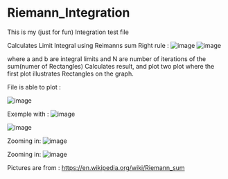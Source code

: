 # Riemann_Integration

This is my (just for fun) Integration test file

Calculates Limit Integral using Reimanns sum Right rule : 
![image](https://user-images.githubusercontent.com/47281451/209481583-b4c790a3-6a62-4d8e-9b78-2c5a1dc9ebff.png)
![image](https://user-images.githubusercontent.com/47281451/209481592-764400b3-52a8-4f07-a03b-1f9526525ffe.png)

where a and b are integral limits and N are number of iterations of the sum(numer of Rectangles)
Calculates result, and plot two plot where the first plot illustrates Rectangles on the graph.

File is able to plot :

![image](https://user-images.githubusercontent.com/47281451/209481568-764539aa-9c7c-47fd-b312-6d2563473ddf.png)

Exemple with : 
![image](https://user-images.githubusercontent.com/47281451/210006655-46b774dd-bfd9-4153-ab8d-918ed410a25b.png)

![image](https://user-images.githubusercontent.com/47281451/210006674-42e9bc92-150d-4479-8958-a60cf1fdb9e7.png)

Zooming in:
![image](https://user-images.githubusercontent.com/47281451/210006724-e09c9d37-11f4-4ff5-b37c-e3ef8836751d.png)

Zooming in:
![image](https://user-images.githubusercontent.com/47281451/210006755-28f7592b-dc74-4f62-800d-9df6e8faafcc.png)






Pictures are from : 
https://en.wikipedia.org/wiki/Riemann_sum
